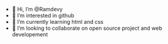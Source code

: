 - 👋 Hi, I’m @Ramdevy
- 👀 I’m interested in github
- 🌱 I’m currently learning html and css  
- 💞️ I’m looking to collaborate on open source project and web developement


<!---Ramdevy/Ramdevy is a ✨ special ✨ repository because its `README.md` (this file) appears on your GitHub profile.
You can click the Preview link to take a look at your changes.
--->
